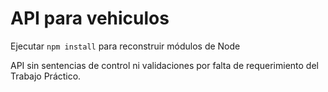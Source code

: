 # API para vehiculos

Ejecutar ```npm install``` para reconstruir módulos de Node

API sin sentencias de control ni validaciones por falta de requerimiento del Trabajo Práctico.